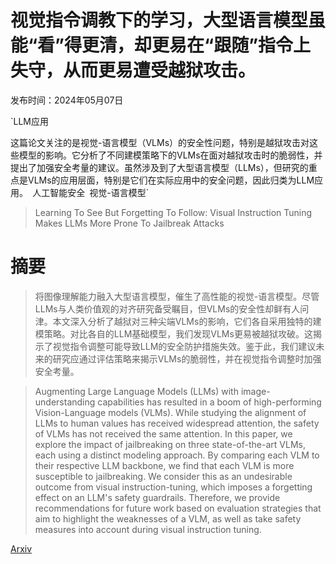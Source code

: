 # 视觉指令调教下的学习，大型语言模型虽能“看”得更清，却更易在“跟随”指令上失守，从而更易遭受越狱攻击。

发布时间：2024年05月07日

`LLM应用

这篇论文关注的是视觉-语言模型（VLMs）的安全性问题，特别是越狱攻击对这些模型的影响。它分析了不同建模策略下的VLMs在面对越狱攻击时的脆弱性，并提出了加强安全考量的建议。虽然涉及到了大型语言模型（LLMs），但研究的重点是VLMs的应用层面，特别是它们在实际应用中的安全问题，因此归类为LLM应用。` `人工智能安全` `视觉-语言模型`

> Learning To See But Forgetting To Follow: Visual Instruction Tuning Makes LLMs More Prone To Jailbreak Attacks

# 摘要

> 将图像理解能力融入大型语言模型，催生了高性能的视觉-语言模型。尽管LLMs与人类价值观的对齐研究备受瞩目，但VLMs的安全性却鲜有人问津。本文深入分析了越狱对三种尖端VLMs的影响，它们各自采用独特的建模策略。对比各自的LLM基础模型，我们发现VLMs更易被越狱攻破。这揭示了视觉指令调整可能导致LLM的安全防护措施失效。鉴于此，我们建议未来的研究应通过评估策略来揭示VLMs的脆弱性，并在视觉指令调整时加强安全考量。

> Augmenting Large Language Models (LLMs) with image-understanding capabilities has resulted in a boom of high-performing Vision-Language models (VLMs). While studying the alignment of LLMs to human values has received widespread attention, the safety of VLMs has not received the same attention. In this paper, we explore the impact of jailbreaking on three state-of-the-art VLMs, each using a distinct modeling approach. By comparing each VLM to their respective LLM backbone, we find that each VLM is more susceptible to jailbreaking. We consider this as an undesirable outcome from visual instruction-tuning, which imposes a forgetting effect on an LLM's safety guardrails. Therefore, we provide recommendations for future work based on evaluation strategies that aim to highlight the weaknesses of a VLM, as well as take safety measures into account during visual instruction tuning.

[Arxiv](https://arxiv.org/abs/2405.04403)